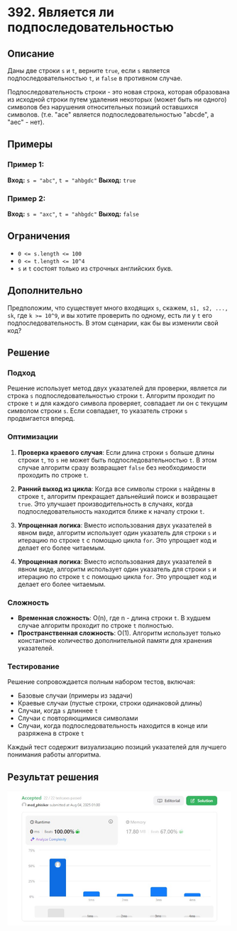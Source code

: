 # 392. Является ли подпоследовательностью

## Описание

Даны две строки `s` и `t`, верните `true`, если `s` является подпоследовательностью `t`, и `false` в противном случае.

Подпоследовательность строки - это новая строка, которая образована из исходной строки путем удаления некоторых (может быть ни одного) символов без нарушения относительных позиций оставшихся символов. (т.е. "ace" является подпоследовательностью "abcde", а "aec" - нет).

## Примеры

### Пример 1:

**Вход:** `s = "abc"`, `t = "ahbgdc"`
**Выход:** `true`

### Пример 2:

**Вход:** `s = "axc"`, `t = "ahbgdc"`
**Выход:** `false`

## Ограничения

- `0 <= s.length <= 100`
- `0 <= t.length <= 10^4`
- `s` и `t` состоят только из строчных английских букв.

## Дополнительно

Предположим, что существует много входящих `s`, скажем, `s1, s2, ..., sk`, где `k >= 10^9`, и вы хотите проверить по одному, есть ли у `t` его подпоследовательность. В этом сценарии, как бы вы изменили свой код?

## Решение

### Подход

Решение использует метод двух указателей для проверки, является ли строка `s` подпоследовательностью строки `t`. Алгоритм проходит по строке `t` и для каждого символа проверяет, совпадает ли он с текущим символом строки `s`. Если совпадает, то указатель строки `s` продвигается вперед.

### Оптимизации

1. **Проверка краевого случая**: Если длина строки `s` больше длины строки `t`, то `s` не может быть подпоследовательностью `t`. В этом случае алгоритм сразу возвращает `false` без необходимости проходить по строке `t`.

2. **Ранний выход из цикла**: Когда все символы строки `s` найдены в строке `t`, алгоритм прекращает дальнейший поиск и возвращает `true`. Это улучшает производительность в случаях, когда подпоследовательность находится ближе к началу строки `t`.

3. **Упрощенная логика**: Вместо использования двух указателей в явном виде, алгоритм использует один указатель для строки `s` и итерацию по строке `t` с помощью цикла `for`. Это упрощает код и делает его более читаемым.
2. **Упрощенная логика**: Вместо использования двух указателей в явном виде, алгоритм использует один указатель для строки `s` и итерацию по строке `t` с помощью цикла `for`. Это упрощает код и делает его более читаемым.

### Сложность

- **Временная сложность**: O(n), где n - длина строки `t`. В худшем случае алгоритм проходит по строке `t` полностью.
- **Пространственная сложность**: O(1). Алгоритм использует только константное количество дополнительной памяти для хранения указателей.

### Тестирование

Решение сопровождается полным набором тестов, включая:
- Базовые случаи (примеры из задачи)
- Краевые случаи (пустые строки, строки одинаковой длины)
- Случаи, когда `s` длиннее `t`
- Случаи с повторяющимися символами
- Случаи, когда подпоследовательность находится в конце или разряжена в строке `t`

Каждый тест содержит визуализацию позиций указателей для лучшего понимания работы алгоритма.

## Результат решения

![](repo_pics\LeetCode.jpg)